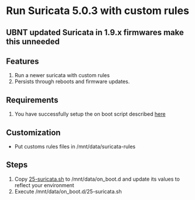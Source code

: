 # Run Suricata 5.0.3 with custom rules
## UBNT updated Suricata in 1.9.x firmwares make this unneeded
## Features

1. Run a newer suricata with custom rules
2. Persists through reboots and firmware updates.

## Requirements

1. You have successfully setup the on boot script described [here](https://github.com/boostchicken-dev/udm-utilities/tree/main/on-boot-script)

## Customization

* Put customs rules files in /mnt/data/suricata-rules

## Steps

1. Copy [25-suricata.sh](on_boot.d/25-suricata.sh) to /mnt/data/on_boot.d and update its values to reflect your environment
2. Execute /mnt/data/on_boot.d/25-suricata.sh
